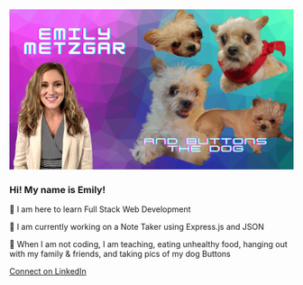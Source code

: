 ##

![me and buttons the dog](./images/buttons.png)






### Hi! My name is Emily! 

🌟 I am here to learn Full Stack Web Development

🌟 I am currently working on a Note Taker using Express.js and JSON

🌟 When I am not coding, I am teaching, eating unhealthy food, hanging out with my family & friends, and taking pics of my dog Buttons

[Connect on LinkedIn](https://www.linkedin.com/in/emily-metzgar/)



	
	


